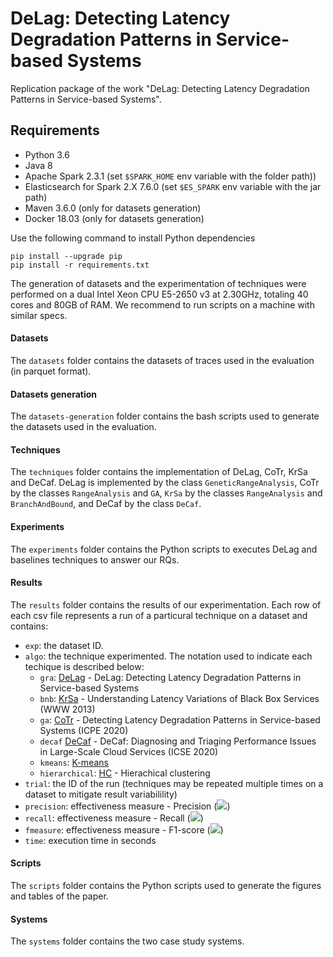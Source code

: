# DeLag: Detecting Latency Degradation Patterns in Service-based Systems

Replication package of the work "DeLag: Detecting Latency Degradation Patterns in Service-based Systems".

## Requirements
- Python 3.6
- Java 8
- Apache Spark 2.3.1 (set `$SPARK_HOME` env variable with the folder path))
- Elasticsearch for Spark 2.X 7.6.0 (set `$ES_SPARK` env variable with the jar path)
- Maven 3.6.0 (only for datasets generation)
- Docker 18.03 (only for datasets generation)

Use the following command to install Python dependencies
```
pip install --upgrade pip
pip install -r requirements.txt
```

The generation of datasets and the experimentation of techniques were performed on a dual Intel Xeon CPU E5-2650 v3 at 2.30GHz, totaling 40 cores and 80GB of RAM.
We recommend to run scripts on a machine with similar specs.

#### Datasets
The `datasets` folder contains the datasets of traces used in the evaluation (in parquet format).

#### Datasets generation
The `datasets-generation` folder contains the bash scripts used to generate the datasets used in the evaluation.

#### Techniques
The `techniques` folder contains the implementation of DeLag, CoTr, KrSa and DeCaf. DeLag is implemented by the class `GeneticRangeAnalysis`, CoTr by the classes `RangeAnalysis` and `GA`, `KrSa` by the classes `RangeAnalysis` and `BranchAndBound`, and  DeCaf by the class `DeCaf`.

#### Experiments
The `experiments` folder contains the Python scripts to executes DeLag and baselines techniques to answer our RQs.

#### Results 
The `results` folder contains the results of our experimentation. Each row of each csv file represents a run of a particural technique on a dataset and contains:
- `exp`: the dataset ID.
- `algo`: the technique experimented. The notation used to indicate each techique is described below:
    - `gra`: [DeLag](https://github.com/SEALABQualityGroup/replication_delag) - DeLag: Detecting Latency Degradation Patterns in Service-based Systems
    - `bnb`: [KrSa](https://doi.org/10.1145/2488388.2488450) - Understanding Latency Variations of Black Box Services (WWW 2013)
    - `ga`: [CoTr](https://doi.org/10.1145/3358960.3379126) - Detecting Latency Degradation Patterns in Service-based Systems (ICPE 2020)
    - `decaf` [DeCaf](http://google.com) - DeCaf: Diagnosing and Triaging Performance Issues in Large-Scale Cloud Services (ICSE 2020)
    - `kmeans`: [K-means](https://scikit-learn.org/stable/modules/generated/sklearn.cluster.KMeans.html)
    - `hierarchical`: [HC](https://scikit-learn.org/stable/modules/generated/sklearn.cluster.AgglomerativeClustering.html#sklearn.cluster.AgglomerativeClustering) - Hierachical clustering
- `trial`: the ID of the run (techniques may be repeated multiple times on a dataset to mitigate result variabilility)
- `precision`: effectiveness measure - Precision (<img src="https://render.githubusercontent.com/render/math?math=Q_{prec}">)
- `recall`: effectiveness measure - Recall (<img src="https://render.githubusercontent.com/render/math?math=Q_{rec}">)
- `fmeasure`: effectiveness measure - F1-score  (<img src="https://render.githubusercontent.com/render/math?math=Q_{F1}">)
- `time`: execution time in seconds

#### Scripts
The `scripts` folder contains the Python scripts used to generate the figures and tables of the paper.

#### Systems
The `systems` folder contains the two case study systems.
